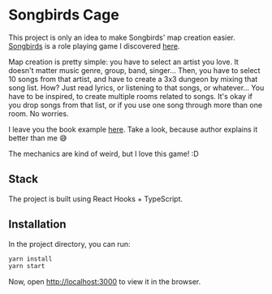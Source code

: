 # Songbirds Cage

This project is only an idea to make Songbirds' map creation easier. [Songbirds](https://johnbattle.itch.io/songbird) is a role playing game I discovered [here](https://itch.io/b/520/bundle-for-racial-justice-and-equality).

Map creation is pretty simple: you have to select an artist you love. It doesn't matter music genre, group, band, singer... Then, you have to select 10 songs from that artist, and have to create a 3x3 dungeon by mixing that song list. How? Just read lyrics, or listening to that songs, or whatever... You have to be inspired, to create multiple rooms related to songs. It's okay if you drop songs from that list, or if you use one song through more than one room. No worries. 

I leave you the book example [here](https://github.com/Alex-CL/songbirds-cage/example). Take a look, because author explains it better than me :sweat_smile:

The mechanics are kind of weird, but I love this game! :D

## Stack

The project is built using React Hooks + TypeScript.

## Installation

In the project directory, you can run:

```bash
yarn install
yarn start
```

Now, open [http://localhost:3000](http://localhost:3000) to view it in the browser.

